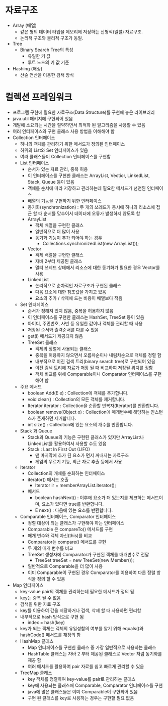 # 자료구조
- Array (배열)
    - 같은 형의 데이터 타입을 메모리에 저장하는 선형적(일렬) 자료구조.
    - 논리적 구조와 물리적 구조가 동일.
- Tree
    - Binary Search Tree의 특성
        - 유일한 키 값
        - 루트 노드의 키 값 기준
- Hashing (해싱)
    - 산술 연산을 이용한 검색 방식

# 컬렉션 프레임워크
- 프로그램 구현에 필요한 자료구조(Data Structure)를 구현해 놓은 라이브러리
- java.util 패키지에 구현되어 있음
- 개발에 소요되는 시간을 절약하면서 최적화 된 알고리즘을 사용할 수 있음
- 여러 인터페이스와 구현 클래스 사용 방법을 이해해야 함
- Collection 인터페이스
    - 하나의 객체를 관리하기 위한 메서드가 정의된 인터페이스
    - 하위의 List와 Set 인터페이스가 있음
    - 여러 클래스들이 Collection 인터페이스를 구현함
    - List 인터페이스
        - 순서가 있는 자료 관리, 중복 허용
        - 이 인터페이스를 구현한 클래스는 ArrayList, Vectior, LinkedList, Stack, Queue 등이 있음
        - 객체를 순서에 따라 저장하고 관리하는데 필요한 메서드가 선언된 인터페이스
        - 배열의 기능을 구현하기 위한 인터페이스
        - 동기화(synchronization) : 두 개의 쓰레드가 동시에 하나의 리소스에 접근 할 때 순서를 맞추어서 데이터에 오류가 발생하지 않도록 함
        - ArrayList
            - 객체 배열을 구현한 클래스
            - 일반적으로 더 많이 사용
            - 동기화 기능이 추가 되어야 하는 경우 
                - Collections.synchronizedList(new ArrayList<String>());
        - Vector
            - 객체 배열을 구현한 클래스
            - 자바 2부터 제공된 클래스
            - 멀티 쓰레드 상태에서 리소스에 대한 동기화가 필요한 경우 Vector를 사용
        - LinkedList
            - 논리적으로 순차적인 자료구조가 구현된 클래스
            - 다음 요소에 대한 참조값을 가지고 있음
            - 요소의 추가 / 삭제에 드는 비용이 배열보다 적음
    - Set 인터페이스
        - 순서가 정해져 있지 않음, 중복을 허용하지 않음
        - 이 인터페이스를 구현한 클래스는 HashSet, TreeSet 등이 있음
        - 아이디, 주민번호, 사번 등 유일한 값이나 객체를 관리할 때 사용
        - 저장된 순서와 출력순서를 다를 수 있음
        - get(i) 메서드가 제공되지 않음
        - TreeSet 클래스
            - 객체의 정렬에 사용되는 클래스
            - 중복을 허용하지 않으면서 오름차순이나 내림차순으로 객체를 정렬 함
            - 내부적으로 이진 검색 트리(binary search tree)로 구현되어 있음
            - 이진 검색 트리에 자료가 저장 될 때 비교하여 저장될 위치를 정함
            - 객체 비교를 위해 Comparable이나 Comparator 인터페이스를 구현 해야 함
    - 주요 메서드
        - boolean Add(E e) : Collection에 객체를 추가합니다.
        - void clear() : Collection의 모든 객체를 제거합니다.
        - Iterator<E> iterator : Collection을 순환할 반복자(Iterator)를 반환합니다.
        - boolean remove(Object o) : Collection에 매개변수에 해당하는 인스턴스가 존재하면 제거합니다.
        - int size() : Collection에 있는 요소의 개수를 반환합니다.
    - Stack 과 Queue
        - Stack과 Queue의 기능은 구현된 클래스가 있지만 ArrayList나 LinkedList를 활용하여서 사용할 수도 있음
        - Stack : Last In First Out (LIFO)
            - 맨 마지막에 추가 된 요소가 먼저 꺼내지는 자료구조
            - 게임의 무르기 기능, 최근 자료 추출 등에서 사용
    - Iterator
        - Collection의 개체를 순회하는 인터페이스
        - iterator() 메서드 호출
            - Iterator ir = memberArrayList.iterator();
        - 메서드
            - boolean hashNext() : 이후에 요소가 더 있는지를 체크하는 메서드이며, 요소가 있다면 true를 반환합니다.
            - E next() : 다음에 있는 요소를 반환합니다.
    - Comparable 인터페이스, Comparator 인터페이스
        - 정렬 대상이 되는 클래스가 구현해야 하는 인터페이스
        - Comparable 은 compareTo() 메서드를 구현
        - 매개 변수와 객체 자신(this)를 비교
        - Comparator는 compare() 메서드를 구현
        - 두 개의 매개 변수를 비교
        - TreeSet 생성자에 Comparator가 구현된 객체를 매개변수로 전달
            - TreeSet<Member> treeSet = new TreeSet<Member>(new Member());
        - 일반적으로 Comparable을 더 많이 사용
        - 이미 Comparable이 구현된 경우 Comparator를 이용하여 다른 정렬 방식을 정의 할 수 있음
- Map 인터페이스
    - key-value pair의 객체를 관리하는데 필요한 메서드가 정의 됨
    - key는 중복 될 수 없음
    - 검색을 위한 자료 구조
    - key를 이용하여 값을 저장하거나 검색, 삭제 할 때 사용하면 편리함
    - 내부적으로 hash 방식으로 구현 됨
        - index = hash(key)
    - key가 되는 객체는 객체의 유일성함의 여부를 알기 위해 equals()와 hashCode() 메서드를 재정의 함
    - HashMap 클래스
        - Map 인터페이스를 구현한 클래스 중 가장 일반적으로 사용하는 클래스
        - HashTable 클래스는 자바 2 부터 제공된 클래스로 Vector 처럼 동기화를 제공 함
        - 여러 메서드를 활용하여 pair 자료를 쉽고 빠르게 관리할 수 있음
    - TreeMap 클래스
        - key 객체를 정렬하여 key-value를 pair로 관리하는 클래스
        - key에 사용되는 클래스에 Comparable, Comparator 인터페이스를 구현
        - java에 많은 클래스들은 이미 Comparable이 구현되어 있음
        - 구현 된 클래스를 key로 사용하는 경우는 구현할 필요 없음